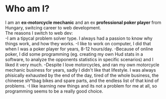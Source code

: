 # Who am I?

I am an **ex-motorcycle mechanic** and an ex **professional poker player** from Hungary, switcing career to web development. <br>
The reasons I switch to web dev: <br>
-I am a tipycal problem solver type. I always had a passion to know why things work, and how they works.
-I like to work on computer, I did that when I was a poker player for years, 8-12 hours/day.
-Because of online poker, I did some programming (eg. creating my own Hud stats in a software, to analyze the opponents statistics in specific scenarios) and I liked it very much. 
-Despite I love motorcycles, and ran my own motorcycle mechanic business for years, sadly I didn't like that lifestyle. I was always phisically exhausted by the end of the day,
tired of the whole business, the chineese sh*tbag bikes and spare parts, and the endless list of that kind of problems.
-I like learning new things and its not a problem for me at all, so programming seems to be a really good choice.

